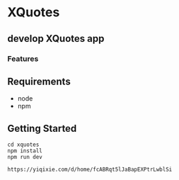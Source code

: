 # XQuotes

## develop XQuotes app

### Features

## Requirements

- node
- npm

## Getting Started

```
cd xquotes
npm install
npm run dev
```

```
https://yiqixie.com/d/home/fcABRqt5lJaBapEXPtrLwblSi
```
